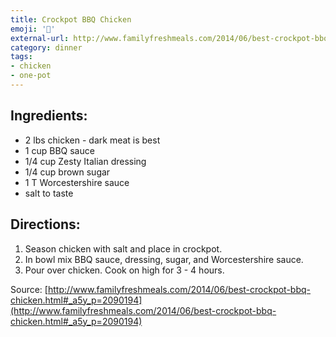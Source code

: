 ```yaml
---
title: Crockpot BBQ Chicken
emoji: '🍖'
external-url: http://www.familyfreshmeals.com/2014/06/best-crockpot-bbq-chicken.html
category: dinner
tags:
- chicken
- one-pot
---
```


## Ingredients:
- 2 lbs chicken - dark meat is best
- 1 cup BBQ sauce
- 1/4 cup Zesty Italian dressing
- 1/4 cup brown sugar
- 1 T Worcestershire sauce
- salt to taste

## Directions:
1. Season chicken with salt and place in crockpot.
2. In bowl mix BBQ sauce, dressing, sugar, and Worcestershire sauce.
3. Pour over chicken. Cook on high for 3 - 4 hours.

Source: [http://www.familyfreshmeals.com/2014/06/best-crockpot-bbq-chicken.html#_a5y_p=2090194](http://www.familyfreshmeals.com/2014/06/best-crockpot-bbq-chicken.html#_a5y_p=2090194)
